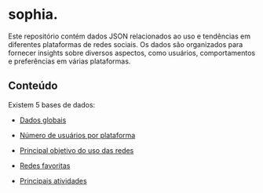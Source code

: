 # sophia.

Este repositório contém dados JSON relacionados ao uso e tendências em diferentes plataformas de redes sociais. Os dados são organizados para fornecer insights sobre diversos aspectos, como usuários, comportamentos e preferências em várias plataformas.

## Conteúdo

Existem 5 bases de dados:

- [Dados globais](https://raw.githubusercontent.com/guilhermeonrails/api/main/dados-globais.json)

- [Número de usuários por plataforma](https://raw.githubusercontent.com/guilhermeonrails/api/main/numero-usuarios.json)

- [Principal objetivo do uso das redes](https://raw.githubusercontent.com/guilhermeonrails/api/main/razoes-globais.json)

- [Redes favoritas](https://raw.githubusercontent.com/guilhermeonrails/api/main/redes-favoritas.json)

- [Principais atividades](https://raw.githubusercontent.com/guilhermeonrails/api/main/principais-atividades.json)
